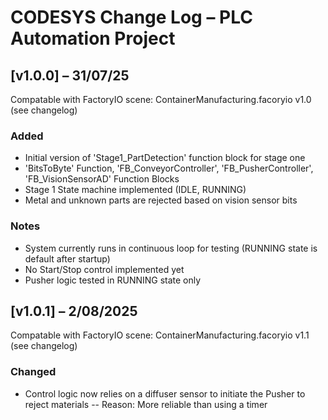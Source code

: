 # CODESYS Change Log – PLC Automation Project

## \[v1.0.0] – 31/07/25

Compatable with FactoryIO scene: ContainerManufacturing.facoryio v1.0 (see changelog)

### Added

* Initial version of 'Stage1\_PartDetection' function block for stage one
* 'BitsToByte' Function, 'FB\_ConveyorController', 'FB\_PusherController', 'FB\_VisionSensorAD' Function Blocks
* Stage 1 State machine implemented (IDLE, RUNNING)
* Metal and unknown parts are rejected based on vision sensor bits



### Notes

* System currently runs in continuous loop for testing (RUNNING state is default after startup)
* No Start/Stop control implemented yet
* Pusher logic tested in RUNNING state only



## \[v1.0.1] – 2/08/2025

Compatable with FactoryIO scene: ContainerManufacturing.facoryio v1.1 (see changelog)

### Changed

* Control logic now relies on a diffuser sensor to initiate the Pusher to reject materials
  -- Reason: More reliable than using a timer
